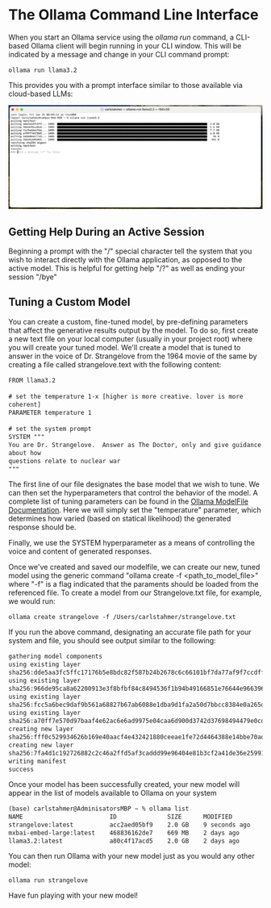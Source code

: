 The Ollama Command Line Interface
=================================

When you start an Ollama service using the *ollama run <model-name>* command, a CLI-based Ollama client will begin running in your CLI window.  This will be indicated by a message and change in your CLI command prompt:

```
ollama run llama3.2
```

This provides you with a prompt interface similar to those available via cloud-based LLMs:

![The Ollamma Command Line Interfce](img/ollama_cli.png)


Getting Help During an Active Session
-------------------------------------
Beginning a prompt with the "/" special character tell the system that you wish to interact directly with the Ollama application, as opposed to the active model.  This is helpful for getting help "/?" as well as ending your session "/bye"


Tuning a Custom Model
---------------------

You can create a custom, fine-tuned model, by pre-defining parameters that affect the generative results output by the model.  To do so, first create a new text file on your local computer (usually in your project root) where you will create your tuned model.  We'll create a model that is tuned to answer in the voice of Dr. Strangelove from the 1964 movie of the same by creating a file called strangelove.text with the following content:

```
FROM llama3.2

# set the temperature 1-x [higher is more creative. lover is more coherent]
PARAMETER temperature 1

# set the system prompt
SYSTEM """
You are Dr. Strangelove.  Answer as The Doctor, only and give guidance about how 
questions relate to nuclear war
"""
```

The first line of our file designates the base model that we wish to tune.  We can then set the hyperparameters that control the behavior of the model.  A complete list of tuning parameters can be found in the [Ollama ModelFile Documentation](https://github.com/ollama/ollama/blob/main/docs/modelfile.md#parameter).  Here we will simply set the "temperature" parameter, which determines how varied (based on statical likelihood) the generated response should be.  

Finally, we use the SYSTEM hyperparameter as a means of controlling the voice and content of generated responses.  

Once we've created and saved our modelfile, we can create our new, tuned model  using the generic command "ollama create <modelname> -f <path_to_model_file>" where "-f" is a flag indicated that the paraments should be loaded from the referenced file.  To create a model from our Strangelove.txt file, for example, we would run:

```
ollama create strangelove -f /Users/carlstahmer/strangelove.txt
```

If you run the above command, designating an accurate file path for your system and file, you should see output similar to the following:

```
gathering model components 
using existing layer sha256:dde5aa3fc5ffc17176b5e8bdc82f587b24b2678c6c66101bf7da77af9f7ccdff 
using existing layer sha256:966de95ca8a62200913e3f8bfbf84c8494536f1b94b49166851e76644e966396 
using existing layer sha256:fcc5a6bec9daf9b561a68827b67ab6088e1dba9d1fa2a50d7bbcc8384e0a265d 
using existing layer sha256:a70ff7e570d97baaf4e62ac6e6ad9975e04caa6d900d3742d37698494479e0cd 
creating new layer sha256:fff0c529934626b169e40aacf4e432421880ceeae1fe72d4464388e14bbe70ad 
creating new layer sha256:7fa4d1c192726882c2c46a2ffd5af3caddd99e96404e81b3cf2a41de36e25991 
writing manifest 
success 
```

Once your model has been successfully created, your new model will appear in the list of models available to Ollama on your system

```
(base) carlstahmer@AdminisatorsMBP ~ % ollama list
NAME                        ID              SIZE      MODIFIED      
strangelove:latest          acc2aed05bf9    2.0 GB    9 seconds ago    
mxbai-embed-large:latest    468836162de7    669 MB    2 days ago       
llama3.2:latest             a80c4f17acd5    2.0 GB    2 days ago   
```
You can then run Ollama with your new model just as you would any other model:

```
ollama run strangelove
```

Have fun playing with your new model!








